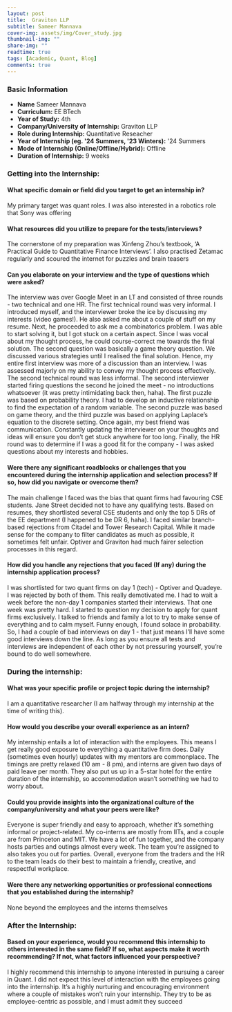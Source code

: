 ```yaml
---
layout: post
title:  Graviton LLP
subtitle: Sameer Mannava
cover-img: assets/img/Cover_study.jpg
thumbnail-img: ""
share-img: ""
readtime: true
tags: [Academic, Quant, Blog]
comments: true
---
```


### Basic Information

- **Name** Sameer Mannava
- **Curriculum:** EE BTech
- **Year of Study:** 4th
- **Company/University of Internship:**  Graviton LLP
- **Role during Internship:** Quantitative Reseacher
- **Year of Internship (eg. \'24 Summers, \'23 Winters):** '24 Summers
- **Mode of Internship (Online/Offline/Hybrid):** Offline
- **Duration of Internship:** 9 weeks

### Getting into the Internship:

#### What specific domain or field did you target to get an internship in?
My primary target was quant roles. I was also interested in a robotics role that Sony was offering

#### What resources did you utilize to prepare for the tests/interviews?
The cornerstone of my preparation was Xinfeng Zhou’s textbook, ‘A Practical Guide to
Quantitative Finance Interviews’. I also practised Zetamac regularly and scoured the internet for
puzzles and brain teasers

#### Can you elaborate on your interview and the type of questions which were asked?
The interview was over Google Meet in an LT and consisted of three rounds - two technical and
one HR. The first technical round was very informal. I introduced myself, and the interviewer
broke the ice by discussing my interests (video games!). He also asked me about a couple of stuff
on my resume. Next, he proceeded to ask me a combinatorics problem. I was able to start solving
it, but I got stuck on a certain aspect. Since I was vocal about my thought process, he could
course-correct me towards the final solution. The second question was basically a game theory
question. We discussed various strategies until I realised the final solution. Hence, my entire first
interview was more of a discussion than an interview. I was assessed majorly on my ability to
convey my thought process effectively. The second technical round was less informal. The second
interviewer started firing questions the second he joined the meet - no introductions whatsoever
(it was pretty intimidating back then, haha). The first puzzle was based on probability theory. I
had to develop an inductive relationship to find the expectation of a random variable. The second
puzzle was based on game theory, and the third puzzle was based on applying Laplace’s equation
to the discrete setting. Once again, my best friend was communication. Constantly updating the
interviewer on your thoughts and ideas will ensure you don’t get stuck anywhere for too long.
Finally, the HR round was to determine if I was a good fit for the company - I was asked
questions about my interests and hobbies.

#### Were there any significant roadblocks or challenges that you encountered during the internship application and selection process? If so, how did you navigate or overcome them?
The main challenge I faced was the bias that quant firms had favouring CSE students. Jane Street
decided not to have any qualifying tests. Based on resumes, they shortlisted several CSE students
and only the top 5 DRs of the EE department (I happened to be DR 6, haha). I faced similar
branch-based rejections from Citadel and Tower Research Capital. While it made sense for the
company to filter candidates as much as possible, it sometimes felt unfair. Optiver and Graviton
had much fairer selection processes in this regard.

#### How did you handle any rejections that you faced (If any) during the internship application process?
I was shortlisted for two quant firms on day 1 (tech) - Optiver and Quadeye. I was rejected by
both of them. This really demotivated me. I had to wait a week before the non-day 1 companies
started their interviews. That one week was pretty hard. I started to question my decision to apply
for quant firms exclusively. I talked to friends and family a lot to try to make sense of everything
and to calm myself. Funny enough, I found solace in probability. So, I had a couple of bad
interviews on day 1 - that just means I’ll have some good interviews down the line. As long as
you ensure all tests and interviews are independent of each other by not pressuring yourself,
you’re bound to do well somewhere.

### During the internship:

#### What was your specific profile or project topic during the internship?
I am a quantitative researcher (I am halfway through my internship at the time of writing this).

#### How would you describe your overall experience as an intern?
My internship entails a lot of interaction with the employees. This means I get really good
exposure to everything a quantitative firm does. Daily (sometimes even hourly) updates with my
mentors are commonplace. The timings are pretty relaxed (10 am - 8 pm), and interns are given
two days of paid leave per month. They also put us up in a 5-star hotel for the entire duration of
the internship, so accommodation wasn’t something we had to worry about.

#### Could you provide insights into the organizational culture of the company/university and what your peers were like?
Everyone is super friendly and easy to approach, whether it’s something informal or
project-related. My co-interns are mostly from IITs, and a couple are from Princeton and MIT. We
have a lot of fun together, and the company hosts parties and outings almost every week. The
team you’re assigned to also takes you out for parties. Overall, everyone from the traders and the
HR to the team leads do their best to maintain a friendly, creative, and respectful workplace.

#### Were there any networking opportunities or professional connections that you established during the internship?
None beyond the employees and the interns themselves

### After the Internship:

#### Based on your experience, would you recommend this internship to others interested in the same field? If so, what aspects make it worth recommending? If not, what factors influenced your perspective?
I highly recommend this internship to anyone interested in pursuing a career in Quant. I did not
expect this level of interaction with the employees going into the internship. It’s a highly
nurturing and encouraging environment where a couple of mistakes won’t ruin your internship.
They try to be as employee-centric as possible, and I must admit they succeed
